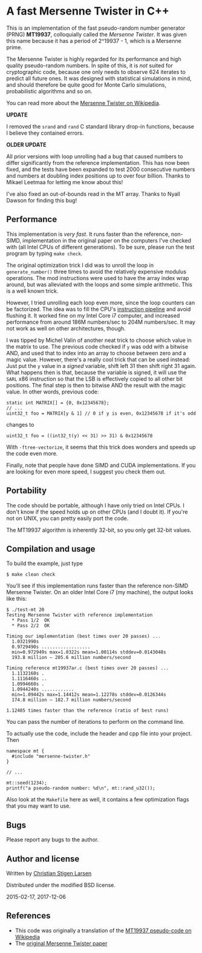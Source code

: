 A fast Mersenne Twister in C++
==============================

This is an implementation of the fast pseudo-random number generator (PRNG)
**MT19937**, colloquially called the _Mersenne Twister_.  It was given this
name because it has a period of 2^19937 - 1, which is a Mersenne prime.

The Mersenne Twister is highly regarded for its performance and high quality
pseudo-random numbers. In spite of this, it is *not* suited for cryptographic
code, because one only needs to observe 624 iterates to predict all future
ones.  It was designed with statistical simulations in mind, and should
therefore be quite good for Monte Carlo simulations, probabilistic algorithms
and so on.

You can read more about the [Mersenne Twister on
Wikipedia](https://secure.wikimedia.org/wikipedia/en/wiki/Mersenne_twister).

**UPDATE**

I removed the `srand` and `rand` C standard library drop-in functions, because
I believe they contained errors.

**OLDER UPDATE**

All prior versions with loop unrolling had a bug that caused numbers to differ
significantly from the reference implementation. This has now been fixed, and
the tests have been expanded to test 2000 consecutive numbers and numbers at
doubling index positions up to over four billion.  Thanks to Mikael Leetmaa for
letting me know about this!

I've also fixed an out-of-bounds read in the MT array. Thanks to Nyall Dawson
for finding this bug!

Performance
-----------

This implementation is _very fast_.  It runs faster than the reference,
non-SIMD, implementation in the original paper on the computers I've checked
with (all Intel CPUs of different generations). To be sure, please run the test
program by typing `make check`.

The original optimization trick I did was to unroll the loop in
`generate_number()` three times to avoid the relatively expensive modulus
operations.  The mod instructions were used to have the array index wrap
around, but was alleviated with the loops and some simple arithmetic.  This is
a well known trick.

However, I tried unrolling each loop even more, since the loop counters can be
factorized.  The idea was to fill the CPU's [instruction
pipeline](http://en.wikipedia.org/wiki/Instruction_pipeline) and avoid flushing
it.  It worked fine on my Intel Core i7 computer, and increased performance
from around 186M numbers/sec to 204M numbers/sec. It may not work as well on
other architectures, though.

I was tipped by Michel Valin of another neat trick to choose which value in the
matrix to use. The previous code checked if `y` was odd with a bitwise AND, and
used that to index into an array to choose between zero and a magic value.
However, there's a really cool trick that can be used instead: Just put the `y`
value in a _signed_ variable, shift left 31 then shift right 31 again. What
happens then is that, because the variable is signed, it will use the `SARL`
x86 instruction so that the LSB is effectively copied to all other bit
positions. The final step is then to bitwise AND the result with the magic
value. In other words, previous code:

    static int MATRIX[] = {0, 0x12345678};
    // ...
    uint32_t foo = MATRIX[y & 1] // 0 if y is even, 0x12345678 if it's odd

changes to

    uint32_t foo = ((int32_t(y) << 31) >> 31) & 0x12345678

With `-ftree-vectorize`, it seems that this trick does wonders and speeds up
the code even more.

Finally, note that people have done SIMD and CUDA implementations.  If
you are looking for even more speed, I suggest you check them out.

Portability
-----------

The code should be portable, although I have only tried on Intel CPUs. I don't
know if the speed holds up on other CPUs (and I doubt it). If you're not on
UNIX, you can pretty easily port the code.

The MT19937 algorithm is inherently 32-bit, so you only get 32-bit values.

Compilation and usage
---------------------

To build the example, just type

    $ make clean check

You'll see if this implementation runs faster than the reference non-SIMD
Mersenne Twister. On an older Intel Core i7 (my machine), the output looks like
this:

    $ ./test-mt 20
    Testing Mersenne Twister with reference implementation
      * Pass 1/2  OK       
      * Pass 2/2  OK       

    Timing our implementation (best times over 20 passes) ... 
      1.0321990s 
      0.9729490s ..................
      min=0.972949s max=1.0322s mean=1.00114s stddev=0.0143048s
      193.8 million — 205.6 million numbers/second

    Timing reference mt19937ar.c (best times over 20 passes) ... 
      1.1132160s .
      1.1116460s ..
      1.0994660s .
      1.0944240s ............
      min=1.09442s max=1.14412s mean=1.12278s stddev=0.0126344s
      174.8 million — 182.7 million numbers/second

    1.12485 times faster than the reference (ratio of best runs)

You can pass the number of iterations to perform on the command line.

To actually use the code, include the header and cpp file into your project.
Then

    namespace mt {
      #include "mersenne-twister.h"
    }

    // ...

    mt::seed(1234);
    printf("a pseudo-random number: %d\n", mt::rand_u32());

Also look at the `Makefile` here as well, it contains a few optimization flags
that you may want to use.

Bugs
----

Please report any bugs to the author.

Author and license
------------------

Written by [Christian Stigen Larsen](https://csl.name)

Distributed under the modified BSD license.

2015-02-17, 2017-12-06

References
----------

* This code was originally a translation of the [MT19937 pseudo-code on
  Wikipedia](https://secure.wikimedia.org/wikipedia/en/wiki/Mersenne_twister)
* The [original Mersenne Twister paper](http://www.math.sci.hiroshima-u.ac.jp/~m-mat/MT/ARTICLES/mt.pdf)
